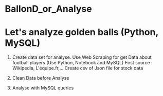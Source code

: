 # BallonD_or_Analyse
# Let's analyze golden balls (Python, MySQL)

1. Create data set for analyse.
     Use Web Scraping for get Data about football players (Use Python, Notebook and MySQL)
        First source : Wikipedia, L'équipe.fr,...
     Create csv of Json file for stock data

   
2. Clean Data before Analyse
3. Analyse with MySQL queries
           
